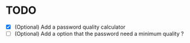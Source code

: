 # TODO
- [X] \(Optional) Add a password quality calculator
- [ ] \(Optional) Add a option that the password need a minimum quality ?